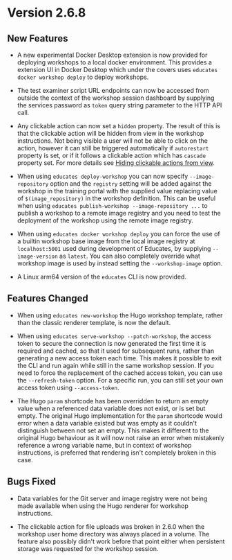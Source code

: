 Version 2.6.8
=============

New Features
------------

* A new experimental Docker Desktop extension is now provided for deploying
  workshops to a local docker environment. This provides a extension UI in
  Docker Desktop which under the covers uses `educates docker workshop deploy`
  to deploy workshops.

* The test examiner script URL endpoints can now be accessed from outside the
  context of the workshop session dashboard by supplying the services password
  as `token` query string parameter to the HTTP API call.

* Any clickable action can now set a `hidden` property. The result of this is
  that the clickable action will be hidden from view in the workshop
  instructions. Not being visible a user will not be able to click on the
  action, however it can still be triggered automatically if `autorestart`
  property is set, or if it follows a clickable action which has `cascade`
  property set. For more details see [Hiding clickable actions from
  view](hiding-clickable-actions-from-view).

* When using `educates deploy-workshop` you can now specify `--image-repository`
  option and the `registry` setting will be added against the workshop in the
  training portal with the supplied value replacing value of
  `$(image_repository)` in the workshop definition. This can be useful when
  using `educates publish-workshop --image-repository ...` to publish a workshop
  to a remote image registry and you need to test the deployment of the workshop
  using the remote image registry.

* When using `educates docker workshop deploy` you can force the use of a
  builtin workshop base image from the local image registry at `localhost:5001`
  used during development of Educates, by supplying `--image-version` as
  `latest`. You can also completely override what workshop image is used by
  instead setting the `--workshop-image` option.

* A Linux arm64 version of the `educates` CLI is now provided.

Features Changed
----------------

* When using `educates new-workshop` the Hugo workshop template, rather than
  the classic renderer template, is now the default.

* When using `educates serve-workshop --patch-workshop`, the access token to
  secure the connection is now generated the first time it is required and
  cached, so that it used for subsequent runs, rather than generating a new
  access token each time. This makes it possible to exit the CLI and run again
  while still in the same workshop session. If you need to force the replacement
  of the cached access token, you can use the `--refresh-token` option. For a
  specific run, you can still set your own access token using `--access-token`.

* The Hugo `param` shortcode has been overridden to return an empty value when a
  referenced data variable does not exist, or is set but empty. The original
  Hugo implementation for the `param` shortcode would error when a data variable
  existed but was empty as it couldn't distinguish between not set an empty.
  This makes it different to the original Hugo behaviour as it will now not
  raise an error when mistakenly reference a wrong variable name, but in context
  of workshop instructions, is preferred that rendering isn't completely broken
  in this case.

Bugs Fixed
----------

* Data variables for the Git server and image registry were not being made
  available when using the Hugo renderer for workshop instructions.

* The clickable action for file uploads was broken in 2.6.0 when the workshop
  user home directory was always placed in a volume. The feature also possibly
  didn't work before that point either when persistent storage was requested
  for the workshop session.
